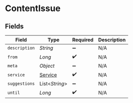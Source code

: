 # ContentIssue


## Fields

| Field                                     | Type                                      | Required                                  | Description                               |
| ----------------------------------------- | ----------------------------------------- | ----------------------------------------- | ----------------------------------------- |
| `description`                             | *String*                                  | :heavy_minus_sign:                        | N/A                                       |
| `from`                                    | *Long*                                    | :heavy_check_mark:                        | N/A                                       |
| `meta`                                    | *Object*                                  | :heavy_minus_sign:                        | N/A                                       |
| `service`                                 | [Service](../../models/shared/Service.md) | :heavy_check_mark:                        | N/A                                       |
| `suggestions`                             | List<*String*>                            | :heavy_minus_sign:                        | N/A                                       |
| `until`                                   | *Long*                                    | :heavy_check_mark:                        | N/A                                       |